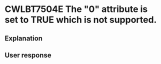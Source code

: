 # CWLBT7504E The "0" attribute is set to TRUE which is not supported.

## Explanation

## User response
